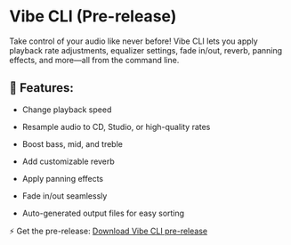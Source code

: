 # Vibe CLI (Pre-release)

Take control of your audio like never before! Vibe CLI lets you apply playback rate adjustments, equalizer settings, fade in/out, reverb, panning effects, and more—all from the command line.

## 🎵 Features:

- Change playback speed

- Resample audio to CD, Studio, or high-quality rates

- Boost bass, mid, and treble

- Add customizable reverb

- Apply panning effects

- Fade in/out seamlessly

- Auto-generated output files for easy sorting

⚡ Get the pre-release:
[Download Vibe CLI pre-release](https://github.com/EMILO9/vibe-cli/releases/tag/vibe-cli-pre-release)
